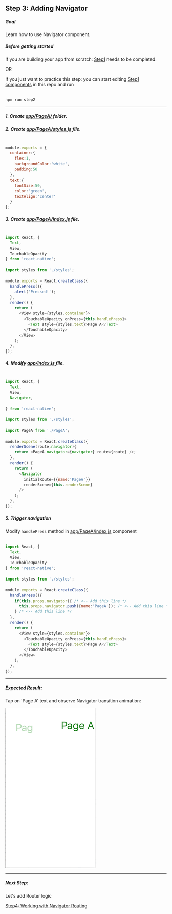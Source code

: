 ## Step 3: Adding Navigator

##### Goal

Learn how to use Navigator component.

##### Before getting started

If you are building your app from scratch: [Step1](/tutorial/step02_touch_handler/) needs to be completed.

OR

If you just want to practice this step: you can start editing [Step1 components](/tutorial/step02_touch_handler/) in this repo and run

```

npm run step2

```

***

##### 1. Create [app/PageA/](/tutorial/step03_navigator/app/PageA/) folder.

##### 2. Create [app/PageA/styles.js](/tutorial/step03_navigator/app/PageA/styles.js) file.

```js

module.exports = {
  container:{
    flex:1,
    backgroundColor:'white',
    padding:50
  },
  text:{
    fontSize:50,
    color:'green',
    textAlign:'center'
  }
};

```

##### 3. Create [app/PageA/index.js](/tutorial/step03_navigator/app/PageA/index.js) file.

```js

import React, {
  Text,
  View,
  TouchableOpacity
} from 'react-native';

import styles from './styles';

module.exports = React.createClass({
  handlePress(){
    alert('Pressed!');
  },
  render() {
    return (
      <View style={styles.container}>
        <TouchableOpacity onPress={this.handlePress}>
          <Text style={styles.text}>Page A</Text>
        </TouchableOpacity>
      </View>
    );
  },
});


```

##### 4. Modify [app/index.js](/tutorial/step03_navigator/app/index.js) file.

```js

import React, {
  Text,
  View,
  Navigator,

} from 'react-native';

import styles from './styles';

import PageA from './PageA';

module.exports = React.createClass({
  renderScene(route,navigator){
    return <PageA navigator={navigator} route={route} />;
  },
  render() {
    return (
      <Navigator
        initialRoute={{name:'PageA'}}
        renderScene={this.renderScene}
      />
    );
  },
});


```

##### 5. Trigger navigation 

Modify `handlePress` method in [app/PageA/index.js](/tutorial/step03_navigator/app/PageA/index.js) component

```js

import React, {
  Text,
  View,
  TouchableOpacity
} from 'react-native';

import styles from './styles';

module.exports = React.createClass({
  handlePress(){
    if(this.props.navigator){ /* <-- Add this line */
      this.props.navigator.push({name:'PageA'}); /* <-- Add this line */
    } /* <-- Add this line */
  },
  render() {
    return (
      <View style={styles.container}>
        <TouchableOpacity onPress={this.handlePress}>
          <Text style={styles.text}>Page A</Text>
        </TouchableOpacity>
      </View>
    );
  },
});

```
****

##### Expected Result:

Tap on 'Page A' text and observe Navigator transition animation:

![iOS Screenshot](/tutorial/README_FILES/step3.png?raw=true)

***

##### Next Step:

Let's add Router logic

[Step4: Working with Navigator Routing](/tutorial/step04_navigator_routing/)
